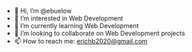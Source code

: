 - 👋 Hi, I’m @ebuelow
- 👀 I’m interested in Web Development
- 🌱 I’m currently learning Web Development
- 💞️ I’m looking to collaborate on Web Development projects
- 📫 How to reach me: erichb2020@gmail.com

<!---
ebuelow/ebuelow is a ✨ special ✨ repository because its `README.md` (this file) appears on your GitHub profile.
You can click the Preview link to take a look at your changes.
--->
